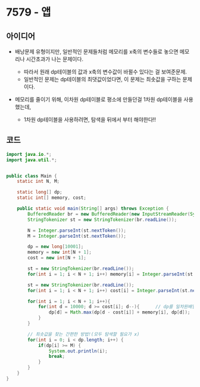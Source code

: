 # 7579 - 앱



## 아이디어

* 배낭문제 유형이지만, 일반적인 문제들처럼 메모리를 x축의 변수들로 놓으면 메모리나 시간초과가 나는 문제이다.
    - 따라서 원래 dp테이블의 값과 x축의 변수값이 바뀔수 있다는 걸 보여준문제.
    - 일반적인 문제는 dp테이블의 최댓값이었다면, 이 문제는 최솟값을 구하는 문제이다.

* 메모리를 줄이기 위해, 이차원 dp테이블로 평소에 만들던걸 1차원 dp테이블을 사용했는데, 
    - 1차원 dp테이블을 사용하려면, 탐색을 뒤에서 부터 해야한다!!


## 코드

```java
import java.io.*;
import java.util.*;


public class Main {
    static int N, M;

    static long[] dp;
    static int[] memory, cost;

    public static void main(String[] args) throws Exception {
        BufferedReader br = new BufferedReader(new InputStreamReader(System.in));
        StringTokenizer st = new StringTokenizer(br.readLine());

        N = Integer.parseInt(st.nextToken());
        M = Integer.parseInt(st.nextToken());

        dp = new long[10001];
        memory = new int[N + 1];
        cost = new int[N + 1];

        st = new StringTokenizer(br.readLine());
        for(int i = 1; i < N + 1; i++) memory[i] = Integer.parseInt(st.nextToken());

        st = new StringTokenizer(br.readLine());
        for(int i = 1; i < N + 1; i++) cost[i] = Integer.parseInt(st.nextToken());

        for(int i = 1; i < N + 1; i++){
            for(int d = 10000; d >= cost[i]; d--){      // dp를 일차원배열로 사용하기 위해선 뒤에서 부터 탐색!
                dp[d] = Math.max(dp[d - cost[i]] + memory[i], dp[d]);
            }
        }

        // 최솟값을 찾는 간편한 방법!(모두 탐색할 필요가 x)
        for(int i = 0; i < dp.length; i++) {
            if(dp[i] >= M) {
                System.out.println(i);
                break;
            }
        }
    }
}
```